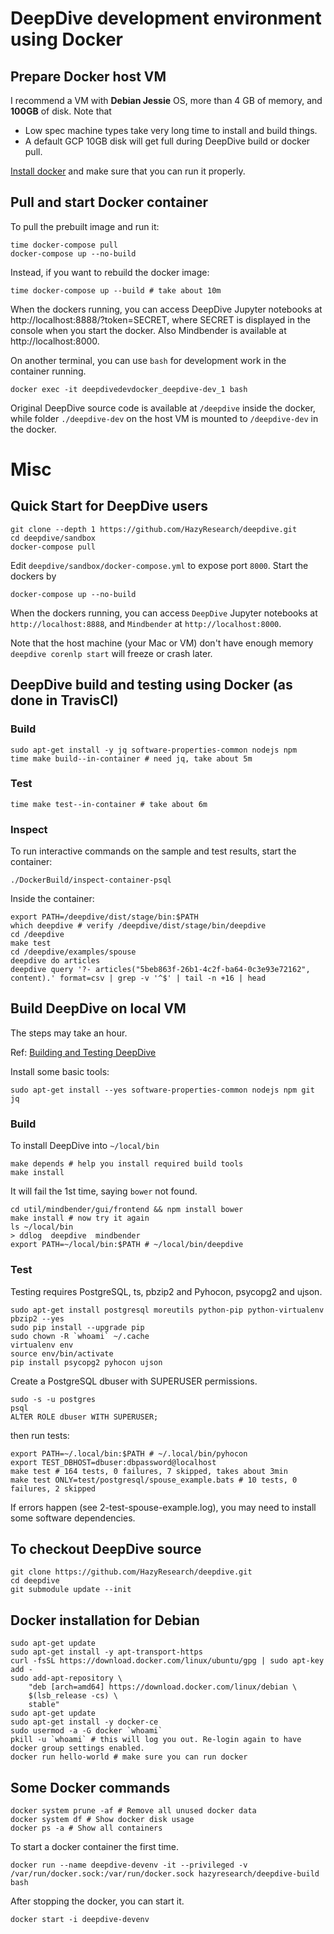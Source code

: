 # DeepDive development environment using Docker

## Prepare Docker host VM

I recommend a VM with **Debian Jessie** OS, more than 4 GB of memory, and **100GB** of disk.
Note that 
- Low spec machine types take very long time to install and build things. 
- A default GCP 10GB disk will get full during DeepDive build or docker pull.

[Install docker](#docker-installation-for-debian) and make sure that you can run it properly.

## Pull and start Docker container

To pull the prebuilt image and run it:

    time docker-compose pull
    docker-compose up --no-build 
    
Instead, if you want to rebuild the docker image:

    time docker-compose up --build # take about 10m
    
When the dockers running, you can 
access DeepDive Jupyter notebooks at http://localhost:8888/?token=SECRET,
where SECRET is displayed in the console when you start the docker.
Also Mindbender is available at http://localhost:8000.

On another terminal, you can use `bash` for development work
in the container running.

    docker exec -it deepdivedevdocker_deepdive-dev_1 bash

Original DeepDive source code is available at `/deepdive` inside the docker,
while folder `./deepdive-dev` on the host VM is mounted to `/deepdive-dev` in the docker.

# Misc

## Quick Start for DeepDive users

    git clone --depth 1 https://github.com/HazyResearch/deepdive.git
    cd deepdive/sandbox
    docker-compose pull

Edit `deepdive/sandbox/docker-compose.yml`
to expose port `8000`. Start the dockers by

    docker-compose up --no-build 

When the dockers running, you can 
access `DeepDive` Jupyter notebooks at `http://localhost:8888`,
and `Mindbender` at `http://localhost:8000`.

Note that the host machine (your Mac or VM) don't have enough memory
`deepdive corenlp start` will freeze or crash later.

## DeepDive build and testing using Docker (as done in TravisCI)

### Build

    sudo apt-get install -y jq software-properties-common nodejs npm 
    time make build--in-container # need jq, take about 5m

### Test

    time make test--in-container # take about 6m

### Inspect

To run interactive commands on the sample and test results, start the container:

    ./DockerBuild/inspect-container-psql

Inside the container:

    export PATH=/deepdive/dist/stage/bin:$PATH
    which deepdive # verify /deepdive/dist/stage/bin/deepdive
    cd /deepdive
    make test
    cd /deepdive/examples/spouse
    deepdive do articles
    deepdive query '?- articles("5beb863f-26b1-4c2f-ba64-0c3e93e72162", content).' format=csv | grep -v '^$' | tail -n +16 | head

## Build DeepDive on local VM

The steps may take an hour.

Ref: [Building and Testing DeepDive](http://deepdive.stanford.edu/developer)

Install some basic tools:

    sudo apt-get install --yes software-properties-common nodejs npm git jq

### Build

To install DeepDive into `~/local/bin`

    make depends # help you install required build tools
    make install 
    
It will fail the 1st time, saying `bower` not found.

    cd util/mindbender/gui/frontend && npm install bower
    make install # now try it again
    ls ~/local/bin 
    > ddlog  deepdive  mindbender
    export PATH=~/local/bin:$PATH # ~/local/bin/deepdive

### Test

Testing requires PostgreSQL, ts, pbzip2 and Pyhocon, psycopg2 and ujson.

    sudo apt-get install postgresql moreutils python-pip python-virtualenv pbzip2 --yes
    sudo pip install --upgrade pip
    sudo chown -R `whoami` ~/.cache
    virtualenv env
    source env/bin/activate
    pip install psycopg2 pyhocon ujson

Create a PostgreSQL dbuser with SUPERUSER permissions.

    sudo -s -u postgres
    psql
    ALTER ROLE dbuser WITH SUPERUSER;
    
then run tests:

    export PATH=~/.local/bin:$PATH # ~/.local/bin/pyhocon
    export TEST_DBHOST=dbuser:dbpassword@localhost
    make test # 164 tests, 0 failures, 7 skipped, takes about 3min 
    make test ONLY=test/postgresql/spouse_example.bats # 10 tests, 0 failures, 2 skipped

If errors happen (see 2-test-spouse-example.log), 
you may need to install some software dependencies.

## To checkout DeepDive source

    git clone https://github.com/HazyResearch/deepdive.git
    cd deepdive
    git submodule update --init

## Docker installation for Debian

    sudo apt-get update
    sudo apt-get install -y apt-transport-https
    curl -fsSL https://download.docker.com/linux/ubuntu/gpg | sudo apt-key add -
    sudo add-apt-repository \
        "deb [arch=amd64] https://download.docker.com/linux/debian \
        $(lsb_release -cs) \
        stable"
    sudo apt-get update
    sudo apt-get install -y docker-ce
    sudo usermod -a -G docker `whoami`   
    pkill -u `whoami` # this will log you out. Re-login again to have docker group settings enabled.
    docker run hello-world # make sure you can run docker
    
## Some Docker commands

    docker system prune -af # Remove all unused docker data
    docker system df # Show docker disk usage
    docker ps -a # Show all containers
    

To start a docker container the first time.

    docker run --name deepdive-devenv -it --privileged -v /var/run/docker.sock:/var/run/docker.sock hazyresearch/deepdive-build bash

After stopping the docker, you can start it.

    docker start -i deepdive-devenv
    